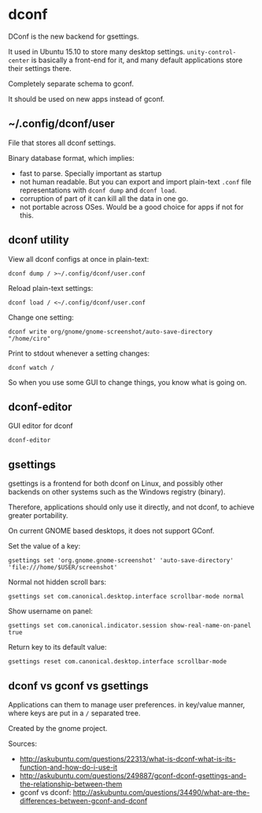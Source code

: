 # dconf

DConf is the new backend for gsettings.

It used in Ubuntu 15.10 to store many desktop settings. `unity-control-center` is basically a front-end for it, and many default applications store their settings there.

Completely separate schema to gconf.

It should be used on new apps instead of gconf.

## ~/.config/dconf/user

File that stores all dconf settings.

Binary database format, which implies:

- fast to parse. Specially important as startup
- not human readable. But you can export and import plain-text `.conf` file representations with `dconf dump` and `dconf load`.
- corruption of part of it can kill all the data in one go.
- not portable across OSes. Would be a good choice for apps if not for this.

## dconf utility

View all dconf configs at once in plain-text:

    dconf dump / >~/.config/dconf/user.conf

Reload plain-text settings:

    dconf load / <~/.config/dconf/user.conf

Change one setting:

    dconf write org/gnome/gnome-screenshot/auto-save-directory "/home/ciro"

Print to stdout whenever a setting changes:

    dconf watch /

So when you use some GUI to change things, you know what is going on.

## dconf-editor

GUI editor for dconf

    dconf-editor

## gsettings

gsettings is a frontend for both dconf on Linux, and possibly other backends on other systems such as the Windows registry (binary).

Therefore, applications should only use it directly, and not dconf, to achieve greater portability.

On current GNOME based desktops, it does not support GConf.

Set the value of a key:

    gsettings set 'org.gnome.gnome-screenshot' 'auto-save-directory' 'file:///home/$USER/screenshot'

Normal not hidden scroll bars:

    gsettings set com.canonical.desktop.interface scrollbar-mode normal

Show username on panel:

    gsettings set com.canonical.indicator.session show-real-name-on-panel true

Return key to its default value:

    gsettings reset com.canonical.desktop.interface scrollbar-mode

## dconf vs gconf vs gsettings

Applications can them to manage user preferences. in key/value manner, where keys are put in a `/` separated tree.

Created by the gnome project.

Sources:

- <http://askubuntu.com/questions/22313/what-is-dconf-what-is-its-function-and-how-do-i-use-it>
- <http://askubuntu.com/questions/249887/gconf-dconf-gsettings-and-the-relationship-between-them>
- gconf vs dconf: <http://askubuntu.com/questions/34490/what-are-the-differences-between-gconf-and-dconf>
